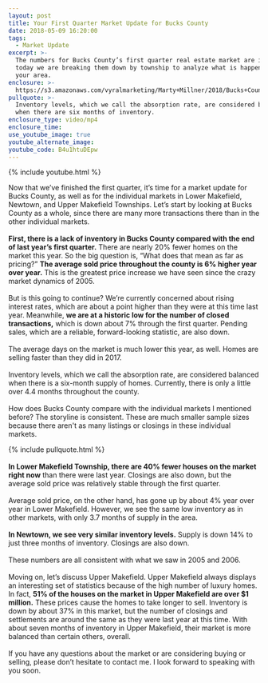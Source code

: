 ```yaml
---
layout: post
title: Your First Quarter Market Update for Bucks County
date: 2018-05-09 16:20:00
tags:
  - Market Update
excerpt: >-
  The numbers for Bucks County’s first quarter real estate market are in. So
  today we are breaking them down by township to analyze what is happening in
  your area.
enclosure: >-
  https://s3.amazonaws.com/vyralmarketing/Marty+Millner/2018/Bucks+County+Real+Estate+-+May+Market+Update.mp4
pullquote: >-
  Inventory levels, which we call the absorption rate, are considered balanced
  when there are six months of inventory.
enclosure_type: video/mp4
enclosure_time:
use_youtube_image: true
youtube_alternate_image:
youtube_code: B4u1htuDEpw
---
```


{% include youtube.html %}

Now that we’ve finished the first quarter, it’s time for a market update for Bucks County, as well as for the individual markets in Lower Makefield, Newtown, and Upper Makefield Townships. Let’s start by looking at Bucks County as a whole, since there are many more transactions there than in the other individual markets.<br>&nbsp;<br>**First, there is a lack of inventory in Bucks County compared with the end of last year’s first quarter.** There are nearly 20% fewer homes on the market this year. So the big question is, “What does that mean as far as pricing?” **The average sold price throughout the county is 6% higher year over year.** This is the greatest price increase we have seen since the crazy market dynamics of 2005.<br>&nbsp;<br>But is this going to continue? We’re currently concerned about rising interest rates, which are about a point higher than they were at this time last year. Meanwhile, **we are at a historic low for the number of closed transactions,** which is down about 7% through the first quarter. Pending sales, which are a reliable, forward-looking statistic, are also down.&nbsp;<br>&nbsp;<br>The average days on the market is much lower this year, as well. Homes are selling faster than they did in 2017.&nbsp;<br>&nbsp;<br>Inventory levels, which we call the absorption rate, are considered balanced when there is a six-month supply of homes. Currently, there is only a little over 4.4 months throughout the county.<br>&nbsp;<br>How does Bucks County compare with the individual markets I mentioned before? The storyline is consistent. These are much smaller sample sizes because there aren't as many listings or closings in these individual markets.

{% include pullquote.html %}<br>&nbsp;<br>**In Lower Makefield Township, there are 40% fewer houses on the market right now** than there were last year. Closings are also down, but the average sold price was relatively stable through the first quarter. &nbsp;<br>&nbsp;<br>Average sold price, on the other hand, has gone up by about 4% year over year in Lower Makefield. However, we see the same low inventory as in other markets, with only 3.7 months of supply in the area. &nbsp;<br>&nbsp;<br>**In Newtown, we see very similar inventory levels.** Supply is down 14% to just three months of inventory. Closings are also down. &nbsp;<br>&nbsp;<br>These numbers are all consistent with what we saw in 2005 and 2006.<br>&nbsp;<br>Moving on, let’s discuss Upper Makefield. Upper Makefield always displays an interesting set of statistics because of the high number of luxury homes. In fact, **51% of the houses on the market in Upper Makefield are over $1 million.** These prices cause the homes to take longer to sell. Inventory is down by about 37% in this market, but the number of closings and settlements are around the same as they were last year at this time. With about seven months of inventory in Upper Makefield, their market is more balanced than certain others, overall.&nbsp;<br>&nbsp;<br>If you have any questions about the market or are considering buying or selling, please don’t hesitate to contact me. I look forward to speaking with you soon.